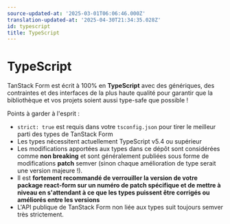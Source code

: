 ```yaml
---
source-updated-at: '2025-03-01T06:06:46.000Z'
translation-updated-at: '2025-04-30T21:34:35.028Z'
id: typescript
title: TypeScript
---
```


# TypeScript

TanStack Form est écrit à 100% en **TypeScript** avec des génériques, des contraintes et des interfaces de la plus haute qualité pour garantir que la bibliothèque et vos projets soient aussi type-safe que possible !

Points à garder à l'esprit :

- `strict: true` est requis dans votre `tsconfig.json` pour tirer le meilleur parti des types de TanStack Form
- Les types nécessitent actuellement TypeScript v5.4 ou supérieur
- Les modifications apportées aux types dans ce dépôt sont considérées comme **non breaking** et sont généralement publiées sous forme de modifications **patch** semver (sinon chaque amélioration de type serait une version majeure !).
- Il est **fortement recommandé de verrouiller la version de votre package react-form sur un numéro de patch spécifique et de mettre à niveau en s'attendant à ce que les types puissent être corrigés ou améliorés entre les versions**
- L'API publique de TanStack Form non liée aux types suit toujours semver très strictement.
